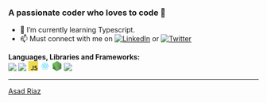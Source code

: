 ### A passionate coder who loves to code 🌈 
- 🌱 I’m currently learning Typescript.
- 📫 Must connect with me on [![LinkedIn](https://img.shields.io/badge/LinkedIn-0077B5?style=flat&logo=linkedin&logoColor=white)](https://linkedin.com/in/hafizasad419) or [![Twitter](https://img.shields.io/badge/Twitter-1DA1F2?style=flat&logo=twitter&logoColor=white)](https://twitter.com/hafizasad419)


**Languages, Libraries and Frameworks:**  
<code><img height="20" src="https://banner2.cleanpng.com/20180430/tqq/kisspng-html-computer-icons-5ae73de5c51fe9.7957224815251041018074.jpg"></img></code>
<code><img height="20" src="https://banner2.cleanpng.com/20180402/csq/kisspng-css3-cascading-style-sheets-computer-icons-html-emblem-5ac245f0d27847.8044648115226813288621.jpg"></img></code>
<code><img height="20" src="https://raw.githubusercontent.com/github/explore/80688e429a7d4ef2fca1e82350fe8e3517d3494d/topics/javascript/javascript.png"></code>
<code><img height="20" src="https://raw.githubusercontent.com/github/explore/80688e429a7d4ef2fca1e82350fe8e3517d3494d/topics/react/react.png"></code>
<code><img height="20" src="https://raw.githubusercontent.com/github/explore/80688e429a7d4ef2fca1e82350fe8e3517d3494d/topics/nodejs/nodejs.png"></code>
<code><img height="20" src="https://icons-for-free.com/iconfiles/png/256/NextJS-1324888744726908747.png"></img></code>







---
[Asad Riaz](https://github.com/hafizasad419)
